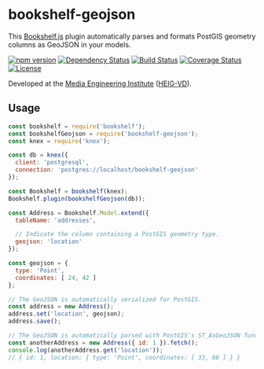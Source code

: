 # bookshelf-geojson

This [Bookshelf.js](http://bookshelfjs.org) plugin automatically parses and formats PostGIS geometry columns as GeoJSON in your models.

[![npm version](https://badge.fury.io/js/bookshelf-geojson.svg)](https://badge.fury.io/js/bookshelf-geojson)
[![Dependency Status](https://gemnasium.com/badges/github.com/MediaComem/bookshelf-geojson.svg)](https://gemnasium.com/github.com/MediaComem/bookshelf-geojson)
[![Build Status](https://travis-ci.org/MediaComem/bookshelf-geojson.svg?branch=master)](https://travis-ci.org/MediaComem/bookshelf-geojson)
[![Coverage Status](https://coveralls.io/repos/github/MediaComem/bookshelf-geojson/badge.svg?branch=master)](https://coveralls.io/github/MediaComem/bookshelf-geojson?branch=master)
[![License](https://img.shields.io/badge/License-MIT-blue.svg)](LICENSE.txt)

Developed at the [Media Engineering Institute](http://mei.heig-vd.ch) ([HEIG-VD](https://heig-vd.ch)).



## Usage

```js
const bookshelf = require('bookshelf');
const bookshelfGeojson = require('bookshelf-geojson');
const knex = require('knex');

const db = knex({
  client: 'postgresql',
  connection: 'postgres://localhost/bookshelf-geojson'
});

const Bookshelf = bookshelf(knex);
Bookshelf.plugin(bookshelfGeojson(db));

const Address = Bookshelf.Model.extend({
  tableName: 'addresses',

  // Indicate the column containing a PostGIS geometry type.
  geojson: 'location'
});

const geojson = {
  type: 'Point',
  coordinates: [ 24, 42 ]
};

// The GeoJSON is automatically serialized for PostGIS.
const address = new Address();
address.set('location', geojson);
address.save();

// The GeoJSON is automatically parsed with PostGIS's ST_AsGeoJSON function.
const anotherAddress = new Address({ id: 1 }).fetch();
console.log(anotherAddress.get('location'));
// { id: 1, location: { type: 'Point', coordinates: [ 33, 66 ] } }
```
